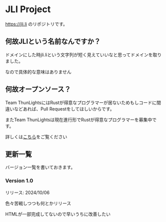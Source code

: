 # JLI Project

https://jli.li のリポジトリです。

## 何故JLIという名前なんですか？

ドメインにした時jli.liという文字列が短く見えていいなと思ってドメインを取りました。

なので具体的な意味はありません

## 何故オープンソース？

Team ThunLightsにはRustが得意なプログラマーが居ないためもしコードに間違いなどあれば、Pull Requestをしてほしいからです。

またTeam ThunLightsは現在進行形でRustが得意なプログラマーを募集中です。

詳しくは[こちら](https://github.com/ThunLights#%E3%83%A1%E3%83%B3%E3%83%90%E3%83%BC%E5%8B%9F%E9%9B%86)をご覧ください

## 更新一覧

バージョン一覧を書いておきます。

### Version 1.0

リリース: 2024/10/06

色々苦戦しつつも何とかリリース

HTMLが一部完成してないので早いうちに改善したい
